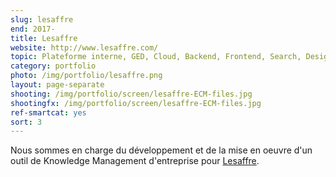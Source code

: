 ```yaml
---
slug: lesaffre
end: 2017-
title: Lesaffre
website: http://www.lesaffre.com/
topic: Plateforme interne, GED, Cloud, Backend, Frontend, Search, Design
category: portfolio
photo: /img/portfolio/lesaffre.png
layout: page-separate
shooting: /img/portfolio/screen/lesaffre-ECM-files.jpg
shootingfx: /img/portfolio/screen/lesaffre-ECM-files.jpg
ref-smartcat: yes
sort: 3
---
```

Nous sommes en charge du développement et de la mise en oeuvre d'un outil de Knowledge Management d'entreprise pour [Lesaffre]({{page.website}}).
